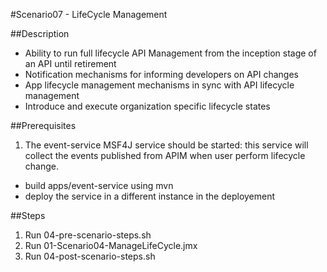 #Scenario07 - LifeCycle Management

##Description
- Ability to run full lifecycle API Management from the inception stage of an API until retirement
- Notification mechanisms for informing developers on API changes
- App lifecycle management mechanisms in sync with API lifecycle management
- Introduce and execute organization specific lifecycle states

##Prerequisites
1. The event-service MSF4J service should be started: this service will collect the events published from APIM when user perform lifecycle change.
  - build apps/event-service using mvn
  - deploy the service in a different instance in the deployement

##Steps
1. Run 04-pre-scenario-steps.sh
2. Run 01-Scenario04-ManageLifeCycle.jmx
3. Run 04-post-scenario-steps.sh